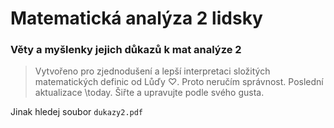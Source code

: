 # Matematická analýza 2 lidsky
### Věty a myšlenky jejich důkazů k mat analýze 2

> Vytvořeno pro zjednodušení a lepší interpretaci složitých matematických definic od Lůďy $\heartsuit$. Proto neručím správnost. Poslední aktualizace \today. Šiřte a upravujte podle svého gusta.

Jinak hledej soubor `dukazy2.pdf`